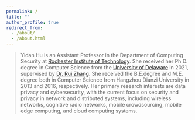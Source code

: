 ```yaml
---
permalink: /
title: ""
author_profile: true
redirect_from: 
  - /about/
  - /about.html
---
```



>Yidan Hu is an Assistant Professor in the Department of Computing Security at <a href='https://www.rit.edu/' target='_blank'>Rochester Institute of Technology</a>. She received her Ph.D. degree in Computer Science from the <a href='https://www.udel.edu/' target='_blank'>University of Delaware</a> in 2021, supervised by <a href='https://www.eecis.udel.edu/~ruizhang/' target='_blank'>Dr. Rui Zhang</a>. She received the B.E.degree and M.E. degree both in Computer Science from Hangzhou Dianzi University in 2013 and 2016, respectively.
>Her primary research interests are data privacy and cybersecurity, with the current focus on security and privacy in network and distributed systems, including wireless networks, cognitive radio networks, mobile crowdsourcing, mobile edge computing, and cloud computing systems.

